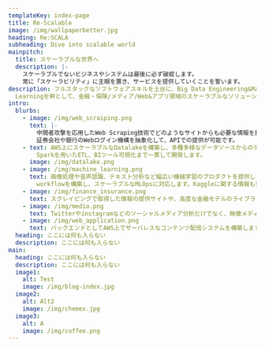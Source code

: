 ```yaml
---
templateKey: index-page
title: Re-Scalable
image: /img/wallpaperbetter.jpg
heading: Re:SCALA
subheading: Dive into scalable world
mainpitch:
  title: スケーラブルな世界へ
  description: |-
    スケーラブルでないビジネスやシステムは最後に必ず破綻します。
    常に「スケーラビリティ」に主眼を置き、サービスを提供していくことを誓います。
description: フルスタックなソフトウェアスキルを土台に、Big Data Engineering&Machine
  Learningを幹として、金融・保険/メディア/Web&アプリ領域のスケーラブルなソリューションを提供していきます。
intro:
  blurbs:
    - image: /img/web_scraiping.png
      text: |-
        中間者攻撃を応用したWeb Scraping技術でどのようなサイトからも必要な情報を抜き出します。
        証券会社や銀行のWebログイン機構を抽象化して、APIでの提供が可能です。
    - text: AWS上にスケーラブルなDatalakeを構築し、多種多様なデータソースからのデータ取得から、Apache
        Sparkを用いたETL、BIツール可視化まで一貫して開発します。
      image: /img/datalake.png
    - image: /img/machine_learning.png
      text: 画像処理や音声認識、テキスト分析など幅広い機械学習のプロダクトを提供します。特に、SageMaker上でML
        workflowを構築し、スケーラブルなMLOpsに対応します。Kaggleに関する情報も発信していきます。
    - image: /img/finance_insurance.png
      text: スクレイピングで取得した情報の提供サイトや、高度な金融モデルのライブラリ、自動売買プログラムを提供していきます。アクチュアリーや統計検定など確率統計分野の情報発信もしていきます。
    - image: /img/media.png
      text: Twitterやinstagramなどのソーシャルメディア分析だけでなく、映像メディア配信・再生アプリケーションを提供していきます。
    - image: /img/web_application.png
      text: バックエンドとしてAWS上でサーバレスなコンテンツ配信システムを構築します。また、フロントエンドではWebにはGatsby/React、Android/iOSではFlutterでアプリケーションを提供していきます。
  heading: ここには何も入らない
  description: ここには何も入らない
main:
  heading: ここには何も入らない
  description: ここには何も入らない
  image1:
    alt: Test
    image: /img/blog-index.jpg
  image2:
    alt: Alt2
    image: /img/chemex.jpg
  image3:
    alt: A
    image: /img/coffee.png
---
```

